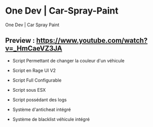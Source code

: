 # One Dev | Car-Spray-Paint
One Dev | Car Spray Paint
## Preview : https://www.youtube.com/watch?v=_HmCaeVZ3JA

- Script Permettant de changer la couleur d'un véhicule 

- Script en Rage UI V2

- Script Full Configurable 

- Script sous ESX

- Script possédant des logs

-  Système d'anticheat  intégré 

-  Système de blacklist véhicule intégré
